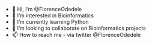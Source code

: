 - 👋 Hi, I’m @FlorenceOdedele
- 👀 I’m interested in Bioinformatics
- 🌱 I’m currently learning Python
- 💞️ I’m looking to collaborate on Bioinformatics projects
- 📫 How to reach me - via twitter @FlorenceOdedele

<!---
FlorenceOdedele/FlorenceOdedele is a ✨ special ✨ repository because its `README.md` (this file) appears on your GitHub profile.
You can click the Preview link to take a look at your changes.
--->
